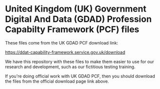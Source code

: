 # United Kingdom (UK) Government Digital And Data (GDAD) Profession Capabilty Framework (PCF) files 

These files come from the UK GDAD PCF download link:

<https://ddat-capability-framework.service.gov.uk/download>

We have this repository with these files to make them easier to use for our research and development, such as our fictitious testing training.

If you're doing official work with UK GDAD PCF, then you should download the files from the official download page link above.
